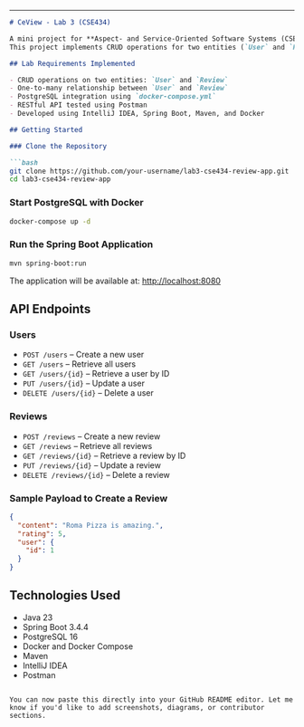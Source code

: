 ---

```markdown
# CeView - Lab 3 (CSE434)

A mini project for **Aspect- and Service-Oriented Software Systems (CSE434)** - Spring 2025  
This project implements CRUD operations for two entities (`User` and `Review`) using Spring Boot and PostgreSQL. The application follows aspect-oriented and service-oriented architecture principles and is integrated with Docker for database management.

## Lab Requirements Implemented

- CRUD operations on two entities: `User` and `Review`
- One-to-many relationship between `User` and `Review`
- PostgreSQL integration using `docker-compose.yml`
- RESTful API tested using Postman
- Developed using IntelliJ IDEA, Spring Boot, Maven, and Docker

## Getting Started

### Clone the Repository

```bash
git clone https://github.com/your-username/lab3-cse434-review-app.git
cd lab3-cse434-review-app
```

### Start PostgreSQL with Docker

```bash
docker-compose up -d
```

### Run the Spring Boot Application

```bash
mvn spring-boot:run
```

The application will be available at: [http://localhost:8080](http://localhost:8080)

## API Endpoints

### Users

- `POST /users` – Create a new user  
- `GET /users` – Retrieve all users  
- `GET /users/{id}` – Retrieve a user by ID  
- `PUT /users/{id}` – Update a user  
- `DELETE /users/{id}` – Delete a user  

### Reviews

- `POST /reviews` – Create a new review  
- `GET /reviews` – Retrieve all reviews  
- `GET /reviews/{id}` – Retrieve a review by ID  
- `PUT /reviews/{id}` – Update a review  
- `DELETE /reviews/{id}` – Delete a review  

### Sample Payload to Create a Review

```json
{
  "content": "Roma Pizza is amazing.",
  "rating": 5,
  "user": {
    "id": 1
  }
}
```

## Technologies Used

- Java 23  
- Spring Boot 3.4.4  
- PostgreSQL 16  
- Docker and Docker Compose  
- Maven  
- IntelliJ IDEA  
- Postman

```

You can now paste this directly into your GitHub README editor. Let me know if you'd like to add screenshots, diagrams, or contributor sections.
